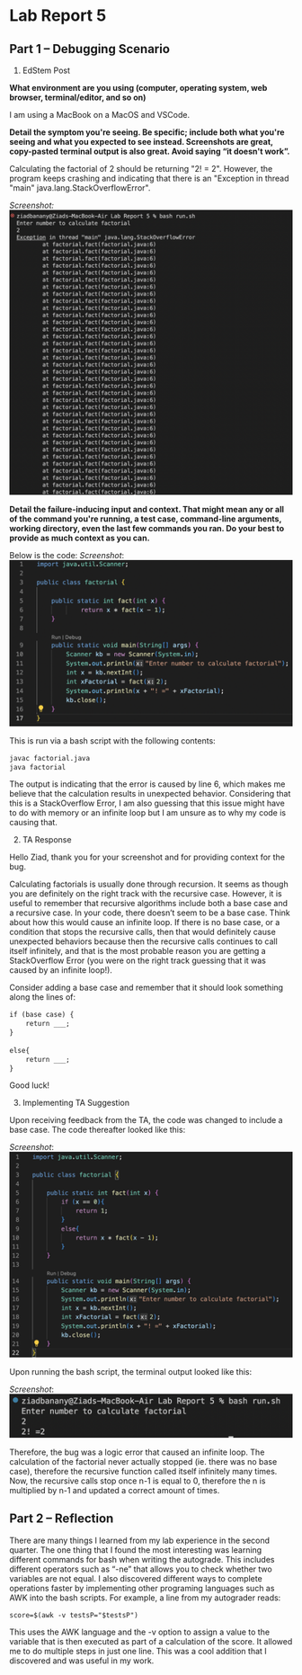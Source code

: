 # Lab Report 5

## Part 1 – Debugging Scenario

1. EdStem Post 

**What environment are you using (computer, operating system, web browser, terminal/editor, and so on)**

I am using a MacBook on a MacOS and VSCode. 

**Detail the symptom you're seeing. Be specific; include both what you're seeing and what you expected to see instead. Screenshots are great, copy-pasted terminal output is also great. Avoid saying “it doesn't work”.**

Calculating the factorial of 2 should be returning "2! = 2". However, the program keeps crashing and indicating that there is an "Exception in thread "main" java.lang.StackOverflowError".

*Screenshot:*
![Image](lr5ss1.png)

**Detail the failure-inducing input and context. That might mean any or all of the command you're running, a test case, command-line arguments, working directory, even the last few commands you ran. Do your best to provide as much context as you can.**

Below is the code: 
*Screenshot*:
![Image](lr5ss2.png)

This is run via a bash script with the following contents:

``` 
javac factorial.java 
java factorial 
``` 

The output is indicating that the error is caused by line 6, which makes me believe that the calculation results in unexpected behavior. Considering that this is a StackOverflow Error, I am also guessing that this issue might have to do with memory or an infinite loop but I am unsure as to why my code is causing that. 


2. TA Response

Hello Ziad, thank you for your screenshot and for providing context for the bug. 

Calculating factorials is usually done through recursion. It seems as though you are definitely on the right track with the recursive case. However, it is useful to remember that recursive algorithms include both a base case and a recursive case. In your code, there doesn’t seem to be a base case. Think about how this would cause an infinite loop. If there is no base case, or a condition that stops the recursive calls, then that would definitely cause unexpected behaviors because then the recursive calls continues to call itself infinitely, and that is the most probable reason you are getting a StackOverflow Error (you were on the right track guessing that it was caused by an infinite loop!).

Consider adding a base case and remember that it should look something along the lines of:

``` 
if (base case) {
    return ___;
}

else{
    return ___;
}
``` 

Good luck!

3. Implementing TA Suggestion 

Upon receiving feedback from the TA, the code was changed to include a base case. The code thereafter looked like this:

*Screenshot*:
![Image](lr5ss3.png)

Upon running the bash script, the terminal output looked like this:

*Screenshot*:
![Image](lr5ss4.png)

Therefore, the bug was a logic error that caused an infinite loop. The calculation of the factorial never actually stopped (ie. there was no base case), therefore the recursive function called itself infinitely many times. Now, the recursive calls stop once n-1 is equal to 0, therefore the n is multiplied by n-1 and updated a correct amount of times. 

## Part 2 – Reflection

There are many things I learned from my lab experience in the second quarter. The one thing that I found the most interesting was learning different commands for bash when writing the autograde. This includes different operators such as “-ne” that allows you to check whether two variables are not equal. I also discovered different ways to complete operations faster by implementing other programing languages such as AWK into the bash scripts. For example, a line from my autograder reads:

``` 
score=$(awk -v testsP="$testsP")
``` 

This uses the AWK language and the -v option to assign a value to the variable that is then executed as part of a calculation of the score. It allowed me to do multiple steps in just one line. This was a cool addition that I discovered and was useful in my work. 





